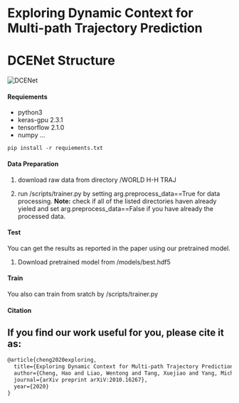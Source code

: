 Exploring  Dynamic  Context  for  Multi-path  Trajectory  Prediction
===


DCENet Structure
===
![DCENet](https://github.com/tanjatang/DCENet/blob/master/pipeline/pipeline.png)


#### Requiements
* python3
* keras-gpu 2.3.1
* tensorflow 2.1.0
* numpy
...

```
pip install -r requiements.txt
```
 
#### Data Preparation
1. download raw data from directory /WORLD H-H TRAJ

2. run /scripts/trainer.py by setting arg.preprocess_data==True for data processing.
**Note:** check if all of the listed directories haven already yieled and set arg.preprocess_data==False if you have already the processed data.

#### Test
You can get the results as reported in the paper using our pretrained model.
1. Download pretrained model from /models/best.hdf5

#### Train
You also can train from sratch by /scripts/trainer.py


#### Citation

If you find our work useful for you, please cite it as:
----
```html
@article{cheng2020exploring,
  title={Exploring Dynamic Context for Multi-path Trajectory Prediction},
  author={Cheng, Hao and Liao, Wentong and Tang, Xuejiao and Yang, Michael Ying and Sester, Monika and Rosenhahn, Bodo},
  journal={arXiv preprint arXiV:2010.16267},
  year={2020}
}
```
